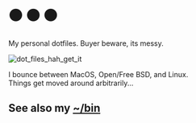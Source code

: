 # ⚫ ⚫ ⚫

My personal dotfiles. Buyer beware, its messy.

![dot_files_hah_get_it](https://i.imgur.com/xENdAZB.png)

I bounce between MacOS, Open/Free BSD, and Linux.  
Things get moved around arbitrarily...

## See also my [~/bin](http://github.com/mitchweaver/bin)
